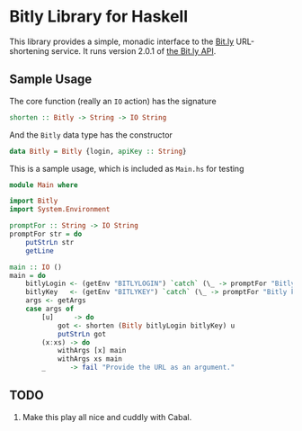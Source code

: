Bitly Library for Haskell
=========================
This library provides a simple, monadic interface to the [Bit.ly](http://bit.ly/) URL-shortening service.
It runs version 2.0.1 of [the Bit.ly API](http://api.bit.ly/).

Sample Usage
------------
The core function (really an `IO` action) has the signature
```haskell
shorten :: Bitly -> String -> IO String
```
And the `Bitly` data type has the constructor
```haskell
data Bitly = Bitly {login, apiKey :: String}
```
This is a sample usage, which is included as `Main.hs` for testing

```haskell
module Main where

import Bitly
import System.Environment

promptFor :: String -> IO String
promptFor str = do
    putStrLn str
    getLine

main :: IO ()
main = do
    bitlyLogin <- (getEnv "BITLYLOGIN") `catch` (\_ -> promptFor "Bitly login")
    bitlyKey   <- (getEnv "BITLYKEY") `catch` (\_ -> promptFor "Bitly key")
    args <- getArgs
    case args of
        [u]     -> do
            got <- shorten (Bitly bitlyLogin bitlyKey) u
            putStrLn got
        (x:xs) -> do
            withArgs [x] main
            withArgs xs main
        _      -> fail "Provide the URL as an argument."
```

TODO
----
1.  Make this play all nice and cuddly with Cabal.

